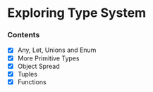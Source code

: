 # Exploring Type System

### Contents
- [X] Any, Let, Unions and Enum
- [X] More Primitive Types
- [X] Object Spread
- [X] Tuples
- [X] Functions

